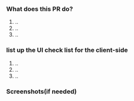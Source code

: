 ### What does this PR do?
1. ..
2. ..
3. ..


### list up the UI check list for the client-side
1. ..
2. ..
3. ..

### Screenshots(if needed)
